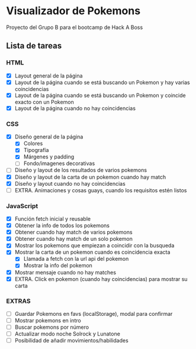 # Visualizador de Pokemons

Proyecto del Grupo B para el bootcamp de Hack A Boss

## Lista de tareas

### HTML

-   [x] Layout general de la página
-   [x] Layout de la página cuando se está buscando un Pokemon y hay varias coincidencias
-   [x] Layout de la página cuando se está buscando un Pokemon y coincide exacto con un Pokemon
-   [x] Layout de la página cuando no hay coincidencias

### CSS

-   [x] Diseño general de la página
    -   [x] Colores
    -   [x] Tipografía
    -   [x] Márgenes y padding
    -   [ ] Fondo/imagenes decorativas
-   [ ] Diseño y layout de los resultados de varios pokemons
-   [x] Diseño y layout de la carta de un pokemon cuando hay match
-   [x] Diseño y layout cuando no hay coincidencias
-   [ ] EXTRA. Animaciones y cosas guays, cuando los requisitos estén listos

### JavaScript

-   [x] Función fetch inicial y reusable
-   [x] Obtener la info de todos los pokemons
-   [x] Obtener cuando hay match de varios pokemons
-   [x] Obtener cuando hay match de un solo pokemon
-   [x] Mostrar los pokemons que empiezan a coincidir con la busqueda
-   [x] Mostrar la carta de un pokemon cuando es coincidencia exacta
    -   [x] Llamada a fetch con la url api del pokemon
    -   [x] Mostrar la info del pokemon
-   [x] Mostrar mensaje cuando no hay matches
-   [x] EXTRA. Click en pokemon (cuando hay coincidencias) para mostrar su carta

### EXTRAS

-   [ ] Guardar Pokemons en favs (localStorage), modal para confirmar
-   [ ] Mostrar pokemons en intro
-   [ ] Buscar pokemons por número
-   [ ] Actualizar modo noche Solrock y Lunatone
-   [ ] Posibilidad de añadir movimientos/habilidades
